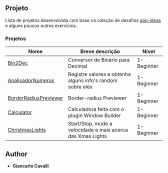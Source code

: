 ## Projeto

Lista de projetos desenvolvida com base na coleção de desafios [app-ideas](https://github.com/florinpop17/app-ideas) e alguns poucos outros exercícios.

### Projetos

| Nome                                                                              | Breve descrição                                            | Nível      |
| --------------------------------------------------------------------------------- | ---------------------------------------------------------- | ---------- |
| [Bin2Dec](https://github.com/giancarloCavalli/Bin2Dec)                            | Conversor de Binário para Decimal                          | 1-Beginner |
| [AnalisadorNumeros](https://github.com/giancarloCavalli/AnalisadorNumeros)        | Registre valores e obtenha alguns info's random sobre eles | 1-Beginner |
| [BorderRadiusPreviewer](https://github.com/giancarloCavalli/BorderRadiusPreviewer)| Border-radius Previewer                                    | 1-Beginner |
| [Calculator](https://github.com/giancarloCavalli/Calculator)                      | Calculadora feita com o plugin Window Builder              | 1-Beginner |
| [ChristmasLights](https://github.com/giancarloCavalli/ChristmasLights)            | Start/Stop, mude a velocidade e mais acerca das Xmas Lights| 1-Beginner |
## Author

* **Giancarlo Cavalli**